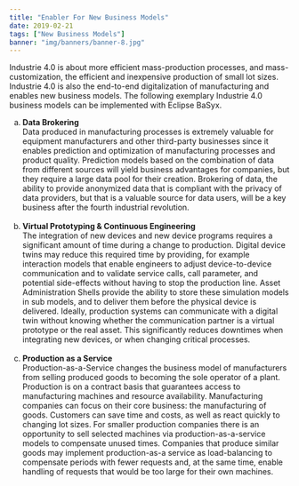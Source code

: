 ```yaml
---
title: "Enabler For New Business Models"
date: 2019-02-21
tags: ["New Business Models"]
banner: "img/banners/banner-8.jpg"
---
```

Industrie 4.0 is about more efficient mass-production processes, and mass-customization, the efficient and inexpensive production of small lot sizes. Industrie 4.0 is also the end-to-end digitalization of manufacturing and enables new business models. The following exemplary Industrie 4.0 business models can be implemented with Eclipse BaSyx.
<ol type="a">
	<li><b>Data Brokering</b></br>Data produced in manufacturing processes is extremely valuable for equipment manufacturers and other third-party businesses since it enables prediction and optimization of manufacturing processes and product quality. Prediction models based on the combination of data from different sources will yield business advantages for companies, but they require a large data pool for their creation. Brokering of data, the ability to provide anonymized data that is compliant with the privacy of data providers, but that is a valuable source for data users, will be a key business after the fourth industrial revolution. </li></br>
	<li><b>Virtual Prototyping & Continuous Engineering</b></br>The integration of new devices and new device programs requires a significant amount of time during a change to production. Digital device twins may reduce this required time by providing, for example interaction models that enable engineers to adjust device-to-device communication and to validate service calls, call parameter, and potential side-effects without having to stop the production line. Asset Administration Shells provide the ability to store these simulation models in sub models, and to deliver them before the physical device is delivered. Ideally, production systems can communicate with a digital twin without knowing whether the communication partner is a virtual prototype or the real asset. This significantly reduces downtimes when integrating new devices, or when changing critical processes.</li></br>
	<li><b>Production as a Service</b></br>Production-as-a-Service changes the business model of manufacturers from selling produced goods to becoming the sole operator of a plant. Production is on a contract basis that guarantees access to manufacturing machines and resource availability. Manufacturing companies can focus on their core business: the manufacturing of goods. Customers can save time and costs, as well as react quickly to changing lot sizes. For smaller production companies there is an opportunity to sell selected machines via production-as-a-service models to compensate unused times. Companies that produce similar goods may implement production-as-a service as load-balancing to compensate periods with fewer requests and, at the same time, enable handling of requests that would be too large for their own machines. </li>
</ol>
